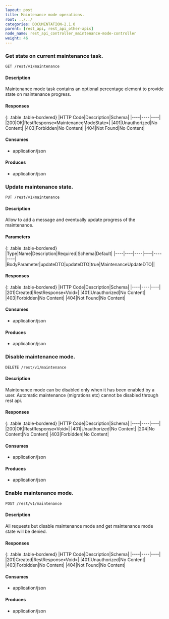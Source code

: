 ```yaml
---
layout: post
title: Maintenance mode operations.
root: ../../
categories: DOCUMENTATION-2.1.0
parent: [rest_api, rest_api_other-apis]
node_name: rest_api_controller_maintenance-mode-controller
weight: 46
---
```


### Get state on current maintenance task.
```
GET /rest/v1/maintenance
```

#### Description

Maintenance mode task contains an optional percentage element to provide state on maintenance progress.

#### Responses

{: .table .table-bordered}
|HTTP Code|Description|Schema|
|----|----|----|
|200|OK|RestResponse«MaintenanceModeState»|
|401|Unauthorized|No Content|
|403|Forbidden|No Content|
|404|Not Found|No Content|


#### Consumes

* application/json

#### Produces

* application/json

### Update maintenance state.
```
PUT /rest/v1/maintenance
```

#### Description

Allow to add a message and eventually update progress of the maintenance.

#### Parameters

{: .table .table-bordered}
|Type|Name|Description|Required|Schema|Default|
|----|----|----|----|----|----|
|BodyParameter|updateDTO|updateDTO|true|MaintenanceUpdateDTO||


#### Responses

{: .table .table-bordered}
|HTTP Code|Description|Schema|
|----|----|----|
|201|Created|RestResponse«Void»|
|401|Unauthorized|No Content|
|403|Forbidden|No Content|
|404|Not Found|No Content|


#### Consumes

* application/json

#### Produces

* application/json

### Disable maintenance mode.
```
DELETE /rest/v1/maintenance
```

#### Description

Maintenance mode can be disabled only when it has been enabled by a user. Automatic maintenance (migrations etc) cannot be disabled through rest api.

#### Responses

{: .table .table-bordered}
|HTTP Code|Description|Schema|
|----|----|----|
|200|OK|RestResponse«Void»|
|401|Unauthorized|No Content|
|204|No Content|No Content|
|403|Forbidden|No Content|


#### Consumes

* application/json

#### Produces

* application/json

### Enable maintenance mode.
```
POST /rest/v1/maintenance
```

#### Description

All requests but disable maintenance mode and get maintenance mode state will be denied.

#### Responses

{: .table .table-bordered}
|HTTP Code|Description|Schema|
|----|----|----|
|201|Created|RestResponse«Void»|
|401|Unauthorized|No Content|
|403|Forbidden|No Content|
|404|Not Found|No Content|


#### Consumes

* application/json

#### Produces

* application/json

